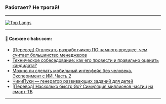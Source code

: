 ### Работает? Не трогай!

---
<!--
#### 🛠️ Technical stack:

![Java](https://img.shields.io/badge/Java-informational?logo=Oracle&style=flat&logoColor=white&color=FF4500)
![Kotlin](https://img.shields.io/badge/Kotlin-informational?logo=Kotlin&style=flat&logoColor=white&color=774D97)
![TS](https://img.shields.io/badge/TypeScript-informational?logo=typeScript&style=flat&logoColor=black&color=017acc)
![Python](https://img.shields.io/badge/Python-informational?logo=Python&style=flat&logoColor=black&color=ffdd54) <br>
![Spring](https://img.shields.io/badge/Spring-informational?logo=Spring&style=flat&logoColor=white&color=6DB33F) 
![SpringBoot](https://img.shields.io/badge/SpringBoot-informational?logo=SpringBoot&style=flat&logoColor=white&color=6DB33F)
![Nest](https://img.shields.io/badge/NestJS-informational?logo=NestJS&style=flat&logoColor=white&color=E0234E) 
![NodeJS](https://img.shields.io/badge/NodeJS-informational?logo=node.js&style=flat&logoColor=white&color=70A760)<br>
![PostgreSQL](https://img.shields.io/badge/PostgreSQL-informational?logo=PostgreSQL&style=flat&logoColor=white&color=DAA520)
![MongoDB](https://img.shields.io/badge/MongoDB-informational?logo=MongoDB&style=flat&logoColor=white&color=870000)
![Apache](https://img.shields.io/badge/Apache-informational?logo=apache&style=flat&logoColor=white&color=f74e28)

___ 
-->

<!--- #### 🛠️ : --->

[![Top Langs](https://github-readme-stats-82jvfl3w3-advtsettinggmailcoms-projects.vercel.app/api/top-langs/?username=zloylis&langs_count=10&hide_title=true&title_color=e6edf3&size_weight=0.5&count_weight=0.5&layout=compact&hide_progress=true&hide_border=true&theme=dracula&hide=css,makefile,cmake)](https://github.com/zloylis)

<!---


####  :octocat:&nbsp;&nbsp; Статистика:

![GitHub stats](https://github-readme-stats-u2qms2cxw-advtsettinggmailcoms-projects.vercel.app/api?username=zloylis&show_icons=true&hide_border=true&theme=dracula&title_color=e6edf3&include_all_commits=true&count_private=true&hide_rank=false&hide_title=true&rank_icon=github)
-->
---

#### 💬 Свежее с habr.com:

<!-- BLOG-POST-LIST:START -->
- [[Перевод] Отвлекать разработчиков ПО намного вреднее, чем считает большинство менеджеров](https://habr.com/ru/companies/ruvds/articles/953330/?utm_source=habrahabr&utm_medium=rss&utm_campaign=953330)
- [Техническое собеседование: как его провести и правильно оценить кандидата?](https://habr.com/ru/companies/ibs/articles/953878/?utm_source=habrahabr&utm_medium=rss&utm_campaign=953878)
- [Можно ли сделать мобильный интерфейс без человека. Эксперимент с ИИ. Часть 2](https://habr.com/ru/companies/surfstudio/articles/953894/?utm_source=habrahabr&utm_medium=rss&utm_campaign=953894)
- [ЧикиПуки — генератор развивающих заданий для детей](https://habr.com/ru/articles/953882/?utm_source=habrahabr&utm_medium=rss&utm_campaign=953882)
- [[Перевод] Насколько быстр Go? Симуляция миллионов частиц на смарт-ТВ](https://habr.com/ru/articles/953434/?utm_source=habrahabr&utm_medium=rss&utm_campaign=953434)
<!-- BLOG-POST-LIST:END -->

---
